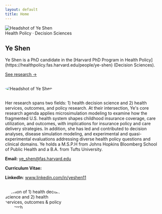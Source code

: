```yaml
---
layout: default
title: Home
---
```


<section class="hero">
  <div class="headshot">
    <img src="{{ '/assets/img/YSheadshot.jpg' | relative_url }}" alt="Headshot of Ye Shen" />
  </div>
  <div>
    <div class="badge">Health Policy · Decision Sciences</div>
    <h1>Ye Shen</h1>
    <p class="lede">Ye Shen is a PhD candidate in the [Harvard PhD Program in Health Policy](https://healthpolicy.fas.harvard.edu/people/ye-shen) (Decision Sciences).</p>
    <p><a href="{{ '/research/' | relative_url }}" class="btn">See research →</a></p>
  </div>
  <div class="headshot-wrap">
  <div class="headshot"><img src="{{ '/assets/img/YSheadshot.jpg' | relative_url }}" alt="Headshot of Ye Shen" class="headshot-img" style="max-width:200px; border-radius:50%; margin:1rem 0;"/>
  </div>
</div>
</section>


Her research spans two fields: 1) health decision science and 2) health services, outcomes, and policy research. At their intersection, Ye's core research agenda applies microsimulation modeling to examine how the fragmented U.S. health system shapes childhood insurance coverage, care utilization, and outcomes, with implications for insurance policy and care delivery strategies. In addition, she has led and contributed to decision analyses, disease simulation modeling, and experimental and quasi-experimental evaluations addressing diverse health policy questions and clinical domains. Ye holds a M.S.P.H from Johns Hopkins Bloomberg School of Public Health and a B.A. from Tufts University. 



**Email:** ye_shen@fas.harvard.edu

**Curriculum Vitae:** 

**LinkedIn**: www.linkedin.com/in/yeshen11



<img src="{{ '/assets/img/unionof2fields.jpg' | relative_url }}" alt="Union of 1) health decision science and 2) health services, outcomes & policy research" class="twofields-img" style="max-width:200px; border-radius:50%; margin:1rem 0;"/>
